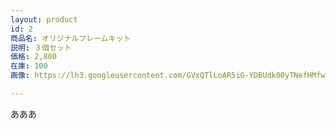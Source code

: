 ```yaml
---
layout: product
id: 2
商品名: オリジナルフレームキット
説明: ３個セット
価格: 2,800
在庫: 100
画像: https://lh3.googleusercontent.com/GVxQTlLoAR5iG-YDBUdk00yTNefHMfwI8KUAES7-z9k8S8ZCAbrnOLRSV_PZiv0MElareAzfaG7m

---
```


あああ
